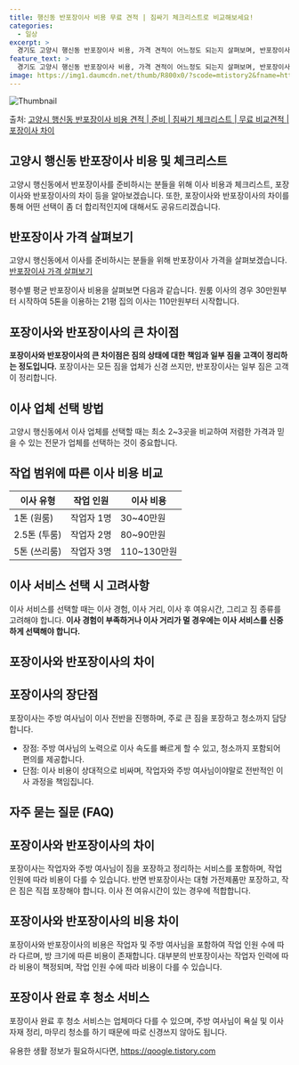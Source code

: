 ```yaml
---
title: 행신동 반포장이사 비용 무료 견적 | 짐싸기 체크리스트로 비교해보세요!
categories:
  - 일상
excerpt: >
  경기도 고양시 행신동 반포장이사 비용, 가격 견적이 어느정도 되는지 살펴보며, 반포장이사를 준비함에 있어 짐싸기 준비 체크리스트가 무엇인지 보겠습니다. 마지막으로 포장이사와 차이점을 통해 무료 비교견적으로 어떤 것이 더 합리적인 선택인지 공유 드립니다.고양시 행신동 포장이사 견적 샘플 보기 👈 클릭고양시 행신동 포장이사 가격 살펴보기 👈 클릭고양시 행신동 반포장이사 평균 이사 비용평수고양시 행신동 평균 이사 비용원룸 이사9평 이하 (1톤)30만원~투룸/쓰리룸 이사16평 ~ 20평 (2.5톤)80만원~쓰리룸 이사21평 (5톤) ~110만원~우리집 무료 이사견적 받기 👈 클릭포장 이사와 반포장 이사의 큰 차이점포장이사는 모든 짐을 업체가 신경 쓰는 반면, 반포장이사는 일부 짐은 고객이 정리하기 때문에 ..
feature_text: >
  경기도 고양시 행신동 반포장이사 비용, 가격 견적이 어느정도 되는지 살펴보며, 반포장이사를 준비함에 있어 짐싸기 준비 체크리스트가 무엇인지 보겠습니다. 마지막으로 포장이사와 차이점을 통해 무료 비교견적으로 어떤 것이 더 합리적인 선택인지 공유 드립니다.고양시 행신동 포장이사 견적 샘플 보기 👈 클릭고양시 행신동 포장이사 가격 살펴보기 👈 클릭고양시 행신동 반포장이사 평균 이사 비용평수고양시 행신동 평균 이사 비용원룸 이사9평 이하 (1톤)30만원~투룸/쓰리룸 이사16평 ~ 20평 (2.5톤)80만원~쓰리룸 이사21평 (5톤) ~110만원~우리집 무료 이사견적 받기 👈 클릭포장 이사와 반포장 이사의 큰 차이점포장이사는 모든 짐을 업체가 신경 쓰는 반면, 반포장이사는 일부 짐은 고객이 정리하기 때문에 ..
image: https://img1.daumcdn.net/thumb/R800x0/?scode=mtistory2&fname=https%3A%2F%2Fblog.kakaocdn.net%2Fdn%2FkUBhJ%2FbtsHcrg0p4D%2FzbYQgOLK1gLZhkFu1LbAOK%2Fimg.webp
---
```


![Thumbnail](https://img1.daumcdn.net/thumb/R800x0/?scode=mtistory2&fname=https%3A%2F%2Fblog.kakaocdn.net%2Fdn%2FkUBhJ%2FbtsHcrg0p4D%2FzbYQgOLK1gLZhkFu1LbAOK%2Fimg.webp)

<p>출처: <a href="https://qoogle.tistory.com/9000" rel="dofollow">고양시 행신동 반포장이사 비용 견적 | 준비 | 짐싸기 체크리스트 | 무료 비교견적 | 포장이사 차이</a> </p>

## 고양시 행신동 반포장이사 비용 및 체크리스트

고양시 행신동에서 반포장이사를 준비하시는 분들을 위해 이사 비용과 체크리스트, 포장이사와 반포장이사의 차이 등을 알아보겠습니다. 또한,
포장이사와 반포장이사의 차이를 통해 어떤 선택이 좀 더 합리적인지에 대해서도 공유드리겠습니다.

## 반포장이사 가격 살펴보기

고양시 행신동에서 이사를 준비하시는 분들을 위해 반포장이사 가격을 살펴보겠습니다. [반포장이사 가격 살펴보기](https://qoogle.tistory.com/9000)

평수별 평균 반포장이사 비용을 살펴보면 다음과 같습니다. 원룸 이사의 경우 30만원부터 시작하여 5톤을 이용하는 21평 집의 이사는
110만원부터 시작합니다.

## **포장이사와 반포장이사의 큰 차이점**

**포장이사와 반포장이사의 큰 차이점은 짐의 상태에 대한 책임과 일부 짐을 고객이 정리하는 정도입니다.** 포장이사는 모든 짐을 업체가 신경
쓰지만, 반포장이사는 일부 짐은 고객이 정리합니다.

## 이사 업체 선택 방법

고양시 행신동에서 이사 업체를 선택할 때는 최소 2~3곳을 비교하여 저렴한 가격과 믿을 수 있는 전문가 업체를 선택하는 것이 중요합니다.

## 작업 범위에 따른 이사 비용 비교

**이사 유형** | **작업 인원** | **이사 비용**  
---|---|---  
1톤 (원룸) | 작업자 1명 | 30~40만원  
2.5톤 (투룸) | 작업자 2명 | 80~90만원  
5톤 (쓰리룸) | 작업자 3명 | 110~130만원  
  
## 이사 서비스 선택 시 고려사항

이사 서비스를 선택할 때는 이사 경험, 이사 거리, 이사 후 여유시간, 그리고 짐 종류를 고려해야 합니다. **이사 경험이 부족하거나 이사
거리가 멀 경우에는 이사 서비스를 신중하게 선택해야 합니다.**

## 포장이사와 반포장이사의 차이

## 포장이사의 장단점

포장이사는 주방 여사님이 이사 전반을 진행하며, 주로 큰 짐을 포장하고 청소까지 담당합니다.

  * 장점: 주방 여사님의 노력으로 이사 속도를 빠르게 할 수 있고, 청소까지 포함되어 편의를 제공합니다.
  * 단점: 이사 비용이 상대적으로 비싸며, 작업자와 주방 여사님이야말로 전반적인 이사 과정을 책임집니다.

## 자주 묻는 질문 (FAQ)

## 포장이사와 반포장이사의 차이

포장이사는 작업자와 주방 여사님이 짐을 포장하고 정리하는 서비스를 포함하며, 작업 인원에 따라 비용이 다를 수 있습니다. 반면 반포장이사는
대형 가전제품만 포장하고, 작은 짐은 직접 포장해야 합니다. 이사 전 여유시간이 있는 경우에 적합합니다.

## 포장이사와 반포장이사의 비용 차이

포장이사와 반포장이사의 비용은 작업자 및 주방 여사님을 포함하여 작업 인원 수에 따라 다르며, 방 크기에 따른 비용이 존재합니다. 대부분의
반포장이사는 작업자 인력에 따라 비용이 책정되며, 작업 인원 수에 따라 비용이 다를 수 있습니다.

## 포장이사 완료 후 청소 서비스

포장이사 완료 후 청소 서비스는 업체마다 다를 수 있으며, 주방 여사님이 욕실 및 이사 자재 정리, 마무리 청소를 하기 때문에 따로 신경쓰지
않아도 됩니다.

 

유용한 생활 정보가 필요하시다면, <a href="https://qoogle.tistory.com" rel="dofollow">https://qoogle.tistory.com</a>


